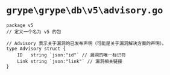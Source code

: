 # `grype\grype\db\v5\advisory.go`

```
package v5
// 定义一个名为 v5 的包

// Advisory 表示关于漏洞的已发布声明（可能是关于漏洞解决方案的声明）。
type Advisory struct {
    ID   string `json:"id"` // 漏洞的唯一标识符
    Link string `json:"link"` // 漏洞相关链接
}
```